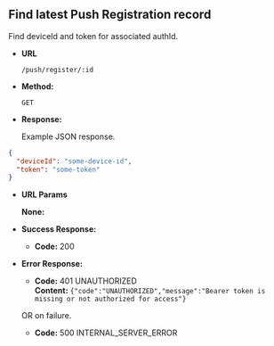 Find latest Push Registration record
----
  Find deviceId and token for associated authId.

* **URL**

  `/push/register/:id`

* **Method:**

  `GET`

* **Response:**

    Example JSON response.

```json
{
  "deviceId": "some-device-id",
  "token": "some-token"
}
```

*  **URL Params**

   **None:**
 
* **Success Response:**
  * **Code:** 200 <br />

* **Error Response:**

  * **Code:** 401 UNAUTHORIZED <br />
    **Content:** `{"code":"UNAUTHORIZED","message":"Bearer token is missing or not authorized for access"}`

  OR on failure.

  * **Code:** 500 INTERNAL_SERVER_ERROR <br />


